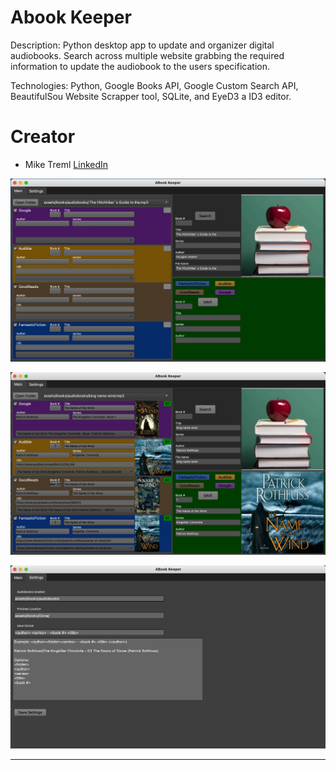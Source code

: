 # Abook Keeper
 Description: Python desktop app to update and organizer digital audiobooks. Search across multiple website grabbing the required
 information to update the audiobook to the users specification. 
 
Technologies: Python, Google Books API, Google Custom Search API, BeautifulSou Website Scrapper tool, SQLite, and EyeD3 a ID3 editor. 


# <a name="creator"></a>Creator
* Mike Treml  <a href="https://linkedin.com/in/miketreml" rel="nofollow" alt="LinkedIn" >LinkedIn</a>
> 
![](./assets/GitHub/Abook1.jpg)

![](./assets/GitHub/Abook2.png)

![](./assets/GitHub/settings.png)
<hr>

 
